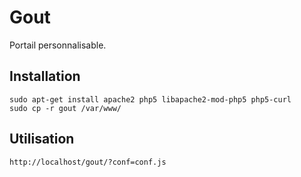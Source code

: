 Gout
====
Portail personnalisable.

Installation
------------
    sudo apt-get install apache2 php5 libapache2-mod-php5 php5-curl
    sudo cp -r gout /var/www/

Utilisation
-----------
    http://localhost/gout/?conf=conf.js
